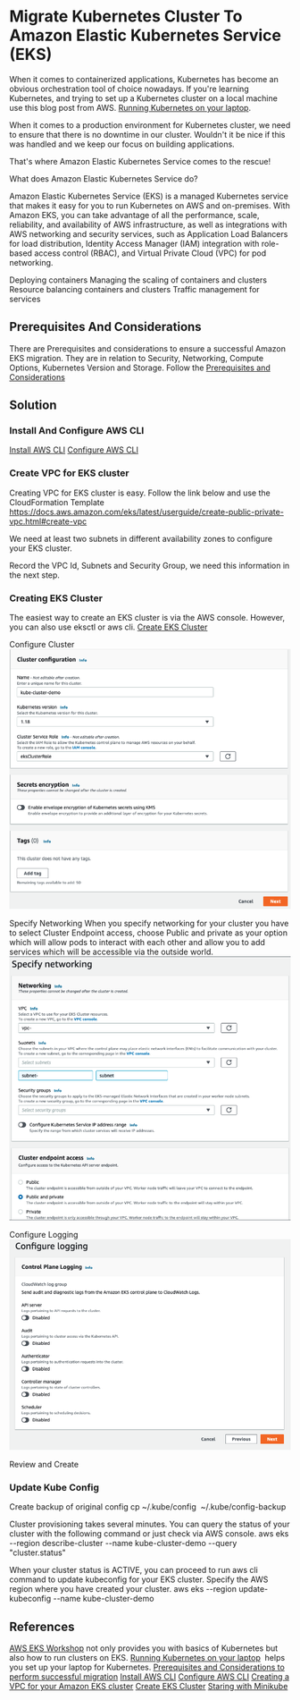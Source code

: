 # Migrate Kubernetes Cluster To Amazon Elastic Kubernetes Service (EKS) 

When it comes to containerized applications, Kubernetes has become an obvious orchestration tool of choice nowadays. If you're learning Kubernetes, and trying to set up a Kubernetes cluster on a local machine use this blog post from AWS. [Running Kubernetes on your laptop](https://aws.amazon.com/blogs/opensource/kubernetes-on-laptop/). 

When it comes to a production environment for Kubernetes cluster, we need to ensure that there is no downtime in our cluster. Wouldn't it be nice if this was handled and we keep our focus on building applications.

That's where Amazon Elastic Kubernetes Service comes to the rescue!

What does Amazon Elastic Kubernetes Service do?

Amazon Elastic Kubernetes Service (EKS) is a managed Kubernetes service that makes it easy for you to run Kubernetes on AWS and on-premises. With Amazon EKS, you can take advantage of all the performance, scale, reliability, and availability of AWS infrastructure, as well as integrations with AWS networking and security services, such as Application Load Balancers for load distribution, Identity Access Manager (IAM) integration with role-based access control (RBAC), and Virtual Private Cloud (VPC) for pod networking.

Deploying containers
Managing the scaling of containers and clusters
Resource balancing containers and clusters
Traffic management for services

## Prerequisites And Considerations
There are Prerequisites and considerations to ensure a successful Amazon EKS migration. They are in relation to Security, Networking, Compute Options, Kubernetes Version and Storage. Follow the [Prerequisites and Considerations](https://aws.amazon.com/blogs/architecture/field-notes-migrating-a-self-managed-kubernetes-cluster-on-ec2-to-amazon-eks/)

## Solution


### Install And Configure AWS CLI
[Install AWS CLI](https://docs.aws.amazon.com/cli/latest/userguide/install-cliv2.html)
[Configure AWS CLI](https://docs.aws.amazon.com/cli/latest/userguide/cli-configure-quickstart.html)

### Create VPC for EKS cluster
Creating VPC for EKS cluster is easy. Follow the link below and use the CloudFormation Template
https://docs.aws.amazon.com/eks/latest/userguide/create-public-private-vpc.html#create-vpc

We need at least two subnets in different availability zones to configure your EKS cluster.

Record the VPC Id, Subnets and Security Group, we need this information in the next step.

### Creating EKS Cluster

The easiest way to create an EKS cluster is via the AWS console. However, you can also use eksctl or aws cli.
[Create EKS Cluster](https://docs.aws.amazon.com/eks/latest/userguide/create-cluster.html)

Configure Cluster
![configure cluster](https://github.com/sandyghai/Migrate-Kubernetes-Cluster-To-Amazon-Elastic-Kubernetes-Service/blob/master/eks-image-1.png?raw=true)

Specify Networking
When you specify networking for your cluster you have to select Cluster Endpoint access, choose Public and private as your option which will allow pods to interact with each other and allow you to add services which will be accessible via the outside world.
![specify networking](https://github.com/sandyghai/Migrate-Kubernetes-Cluster-To-Amazon-Elastic-Kubernetes-Service/blob/master/eks-image-2.png?raw=true)

Configure Logging
![configure logging](https://github.com/sandyghai/Migrate-Kubernetes-Cluster-To-Amazon-Elastic-Kubernetes-Service/blob/master/eks-image-3.png?raw=true)

Review and Create

### Update Kube Config

Create backup of original config cp ~/.kube/config  ~/.kube/config-backup

Cluster provisioning takes several minutes. You can query the status of your cluster with the following command or just check via AWS console.
aws eks --region <region-code> describe-cluster --name kube-cluster-demo --query "cluster.status"

When your cluster status is ACTIVE, you can proceed to run aws cli command to update kubeconfig for your EKS cluster. Specify the AWS region where you have created your cluster.
aws eks --region <region-code> update-kubeconfig --name kube-cluster-demo

## References

[AWS EKS Workshop](https://www.eksworkshop.com/) not only provides you with basics of Kubernetes but also how to run clusters on EKS.
[Running Kubernetes on your laptop](https://aws.amazon.com/blogs/opensource/kubernetes-on-laptop/)  helps you set up your laptop for Kubernetes.
[Prerequisites and Considerations to perform successful migration](https://aws.amazon.com/blogs/architecture/field-notes-migrating-a-self-managed-kubernetes-cluster-on-ec2-to-amazon-eks/)
[Install AWS CLI](https://docs.aws.amazon.com/cli/latest/userguide/install-cliv2.html)
[Configure AWS CLI](https://docs.aws.amazon.com/cli/latest/userguide/cli-configure-quickstart.html)
[Creating a VPC for your Amazon EKS cluster](https://docs.aws.amazon.com/eks/latest/userguide/create-public-private-vpc.html#create-vpc)
[Create EKS Cluster](https://docs.aws.amazon.com/eks/latest/userguide/create-cluster.html)
[Staring with Minikube](https://kubernetes.io/docs/tutorials/hello-minikube/)